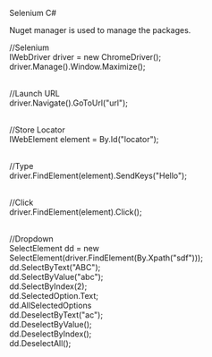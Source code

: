 Selenium C#

Nuget manager is used to manage the packages.



//Selenium <br>
IWebDriver driver = new ChromeDriver();<br>
driver.Manage().Window.Maximize();<br><br>

//Launch URL<br>
driver.Navigate().GoToUrl("url");<br><br>

//Store Locator<br>
IWebElement element = By.Id("locator");<br><br>

//Type<br>
driver.FindElement(element).SendKeys("Hello");<br><br>

//Click<br>
driver.FindElement(element).Click();<br><br>

//Dropdown<br>
SelectElement dd = new SelectElement(driver.FindElement(By.Xpath("sdf")));<br>
dd.SelectByText("ABC");<br>
dd.SelectByValue("abc");<br>
dd.SelectByIndex(2);<br>
dd.SelectedOption.Text;<br>
dd.AllSelectedOptions<br>
dd.DeselectByText("ac");<br>
dd.DeselectByValue();<br>
dd.DeselectByIndex();<br>
dd.DeselectAll();<br>
<br>
